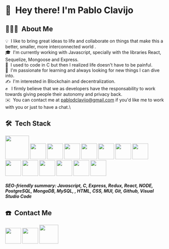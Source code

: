  # 👋 &nbsp;Hey there! I'm Pablo Clavijo

## 👨🏻‍💻 &nbsp;About Me

💡 &nbsp;I like to bring great ideas to life and collaborate on things that make this a better, smaller, more interconnected world .\
🎓 &nbsp;I'm currently working with Javascript, specially with the libraries React, Sequelize, Mongoose and Express.\
🤖 &nbsp;I used to code in C but then I realized life doesn't have to be painful.\
🌱 &nbsp;I'm passionate for learning and always looking for new things I can dive into.\
✍️ &nbsp;I'm interested in Blockchain and decentralization.\
✊ &nbsp; I firmly believe that we as developers have the responsability to work towards giving people their autonomy and privacy back.\
✉️ &nbsp;You can contact me at pablodclavijo@gmail.com if you'd like me to work with you or just to have a chat.\


## 🛠 &nbsp;Tech Stack

<p align="left">
<img src="https://upload.wikimedia.org/wikipedia/commons/6/6a/JavaScript-logo.png" width='75px'/>
<img src="https://upload.wikimedia.org/wikipedia/commons/1/19/C_Logo.png" width='50px'/>
<img src="https://encrypted-tbn0.gstatic.com/images?q=tbn:ANd9GcShK4N4T8MBgoMzKT-iDWM1jA3RlhexlO0KncjzzcY&s" width='50px'/>
<img src="https://upload.wikimedia.org/wikipedia/commons/4/49/Redux.png" width='50px'/>
<img src="https://upload.wikimedia.org/wikipedia/commons/thumb/4/47/React.svg/1200px-React.svg.png" width='50px'/>
<img src="https://ih1.redbubble.net/image.1637717834.1604/pp,840x830-pad,1000x1000,f8f8f8.u1.jpg" width='50px'/>
<img src="https://upload.wikimedia.org/wikipedia/commons/thumb/2/29/Postgresql_elephant.svg/993px-Postgresql_elephant.svg.png" width='50px'/>
<img src="https://www.svgrepo.com/show/331488/mongodb.svg" width='50px'/>
<img src="https://w7.pngwing.com/pngs/732/675/png-transparent-mysql-database-dump-computer-icons-others-miscellaneous-blue-text-thumbnail.png" width='50px'/>
<img src="https://cdn-icons-png.flaticon.com/512/888/888859.png" width='50px'/>
<img src="https://cdn-icons-png.flaticon.com/512/732/732190.png" width='50px'/>
<img src="https://mui.com/static/logo.png" width='50px'/>
<img src="https://git-scm.com/images/logos/downloads/Git-Icon-1788C.png" width='50px'/>
<img src="https://cdn.icon-icons.com/icons2/2107/PNG/512/file_type_vscode_icon_130084.png" width='50px'/>

 ##### SEO-friendly summary: Javascript, C, Express, Redux, React, NODE, PostgreSQL, MongoDB, MySQL, , HTML, CSS, MUI, Git, Github, Visual Studio Code
  
</p>

## ☎️ &nbsp;Contact Me

<p align='center'>

<a href="https://linkedin.com/in/pablo-david-clavijo-7653a610a"><img src="https://cdn-icons-png.flaticon.com/512/174/174857.png" width='50px'/></a>
<a href="mailto:pablodclavijo@gmail.com"><img src="https://seeklogo.com/images/M/mail-envelope-symbol-logo-4AB011B4E0-seeklogo.com.png" width='50px'/></a>
<a href="https://twitter.com/pablodclavijo"><img src="https://assets.stickpng.com/thumbs/580b57fcd9996e24bc43c53e.png" width='60px'/></a>
</p>
